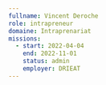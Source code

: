 ```yaml
---
fullname: Vincent Deroche
role: intrapreneur
domaine: Intraprenariat
missions:
  - start: 2022-04-04
    end: 2022-11-01
    status: admin
    employer: DRIEAT
---
```

